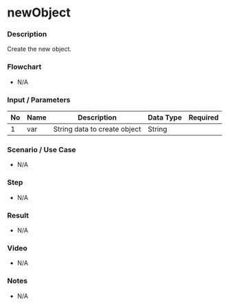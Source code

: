 # newObject

### Description

Create the new object.

### Flowchart

- N/A 

### Input / Parameters

| No | Name | Description | Data Type | Required |
| ------ | ------ | ------ |------ | ------ |
| 1 | var | String data to create object | String |   |

### Scenario / Use Case

- N/A

### Step

- N/A

### Result

- N/A

### Video

- N/A

### Notes

- N/A